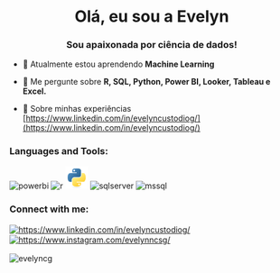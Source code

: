 <h1 align="center">Olá, eu sou a Evelyn</h1>
<h3 align="center">Sou apaixonada por ciência de dados!</h3>

- 🌱 Atualmente estou aprendendo **Machine Learning**

- 💬 Me pergunte sobre **R, SQL, Python, Power BI, Looker, Tableau e Excel.**

- 📄 Sobre minhas experiências [https://www.linkedin.com/in/evelyncustodiog/](https://www.linkedin.com/in/evelyncustodiog/)

<h3 align="left">Languages and Tools:</h3>
<p align="left">
<img src="https://upload.wikimedia.org/wikipedia/commons/thumb/c/cf/New_Power_BI_Logo.svg/630px-New_Power_BI_Logo.svg.png" alt="powerbi" width="40" height="40"/> 
<img src="https://cdn.jsdelivr.net/gh/devicons/devicon/icons/r/r-original.svg" alt="r" width="40" height="40"/> 
<img src="https://raw.githubusercontent.com/devicons/devicon/master/icons/python/python-original.svg" alt="python" width="40" height="40"/> 
<img src="https://cdn.jsdelivr.net/gh/devicons/devicon/icons/googlecloud/googlecloud-original.svg" alt="sqlserver" width="40" height="40"/> 
<img src="https://cdn.jsdelivr.net/gh/devicons/devicon/icons/postgresql/postgresql-original.svg" alt="mssql" width="40" height="40"/>

<h3 align="left">Connect with me:</h3>
<p align="left">
<a href="https://linkedin.com/in/https://www.linkedin.com/in/evelyncustodiog/" target="blank"><img align="center" src="https://raw.githubusercontent.com/rahuldkjain/github-profile-readme-generator/master/src/images/icons/Social/linked-in-alt.svg" alt="https://www.linkedin.com/in/evelyncustodiog/" height="30" width="40" /></a>
<a href="https://instagram.com/https://www.instagram.com/evelynncsg/" target="blank"><img align="center" src="https://raw.githubusercontent.com/rahuldkjain/github-profile-readme-generator/master/src/images/icons/Social/instagram.svg" alt="https://www.instagram.com/evelynncsg/" height="30" width="40" /></a>
</p>

<p><img align="center" src="https://github-readme-stats.vercel.app/api/top-langs?username=evelyncg&show_icons=true&locale=en&layout=compact" alt="evelyncg" /></p>

